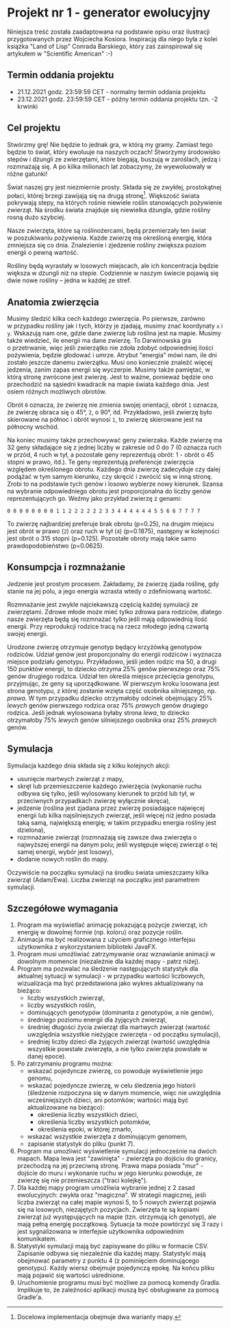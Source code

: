 # Projekt nr 1 - generator ewolucyjny

Niniejsza treść została zaadaptowana na podstawie opisu oraz ilustracji przygotowanych przez Wojciecha Kosiora.
Inspiracją dla niego była z kolei książka "Land of Lisp" Conrada Barskiego, który zaś zainspirował się artykułem w
"Scientific American" :-)


## Termin oddania projektu

* 21.12.2021 godz. 23:59:59 CET - normalny termin oddania projektu
* 23.12.2021 godz. 23:59:59 CET - późny termin oddania projektu tzn. -2 krwinki

## Cel projektu

Stwórzmy grę! Nie będzie to jednak gra, w którą my gramy. Zamiast tego będzie
to świat, który ewoluuje na naszych oczach! Stworzymy środowisko stepów
i dżungli ze zwierzętami, które biegają, buszują w zaroślach, jedzą i rozmnażają
się. A po kilka milionach lat zobaczymy, że wyewoluowały w różne gatunki!


Świat naszej gry jest niezmiernie prosty. Składa się ze zwykłej, prostokątnej
połaci, której brzegi zawijają się na drugą stronę[^1]. Większość świata pokrywają
stepy, na których rośnie niewiele roślin stanowiących pożywienie zwierząt. Na
środku świata znajduje się niewielka dżungla, gdzie rośliny rosną dużo szybciej. 

[^1]: Docelowa implementacja obejmuje dwa warianty mapy.


Nasze zwierzęta, które są roślinożercami, będą przemierzały ten świat w poszukiwaniu pożywienia. Każde zwierzę ma
określoną energię, która zmniejsza się co dnia. Znalezienie i zjedzenie rośliny zwiększa poziom energii o pewną wartość.

Rośliny będą wyrastały w losowych miejscach, ale ich koncentracja będzie większa w dżungli niż na stepie. Codziennie w
naszym świecie pojawią się dwie nowe rośliny – jedna w każdej ze stref.

## Anatomia zwierzęcia



Musimy śledzić kilka cech każdego zwierzęcia. Po pierwsze, zarówno w przypadku rośliny jak i tych, którzy je zjadają,
musimy znać koordynaty `x` i `y`. Wskazują nam one, gdzie dane zwierzę lub roślina jest na mapie.  Musimy także wiedzieć,
ile energii ma dane zwierzę. To Darwinowska gra o przetrwanie, więc jeśli zwierzątko nie zdoła zdobyć odpowiedniej ilości
pożywienia, będzie głodować i umrze. Atrybut "energia" mówi nam, ile dni zostało jeszcze danemu zwierzątku. Musi ono
koniecznie znaleźć więcej jedzenia, zanim zapas energii się wyczerpie.  Musimy także pamiętać, w którą stronę zwrócone
jest zwierzę. Jest to ważne, ponieważ będzie ono przechodzić na sąsiedni kwadracik na mapie świata każdego dnia. Jest
osiem różnych możliwych obrotów.


Obrót `0` oznacza, że zwierzę nie zmienia swojej orientacji, obrót `1` oznacza, że zwierzę obraca się o 45°, `2`, o 90°,
itd. Przykładowo, jeśli zwierzę było skierowane na północ i obrót wynosi `1`, to zwierzę skierowane jest na
północny wschód. 

Na koniec musimy także przechowywać geny zwierzaka. Każde zwierzę ma 32 geny składające się z jednej liczby w zakresie od 0 do 7 
(0 oznacza ruch w przód, 4 ruch w tył, a pozostałe geny reprezentują obrót: 1 - obrót o 45 stopni w prawo, itd.).
Te geny reprezentują preferencje zwierzęcia względem określonego obrotu. Każdego dnia zwierzę zadecyduje czy dalej
podążać w tym samym kierunku, czy skręcić i zwrócić się w inną stronę. Zrobi to na podstawie tych genów i losowo
wybierze nowy kierunek. Szansa na wybranie odpowiedniego obrotu jest proporcjonalna do liczby genów reprezentujących
go. Weźmy jako przykład zwierzę z genami:

`0 0 0 0 0 0 0 0 1 1 2 2 2 2 2 2 3 3 4 4 4 4 4 4 5 5 6 6 7 7 7 7`

To zwierzę najbardziej preferuje brak obrotu (p=0.25), na drugim miejscu jest obrót w prawo (`2`) oraz ruch w tył (`4`)
(p=0.1875), następny w kolejności jest obrót o 315 stopni (p=0.125). Pozostałe obroty mają takie samo prawdopodobieństwo (p=0.0625).

## Konsumpcja i rozmnażanie

Jedzenie jest prostym procesem. Zakładamy, że zwierzę zjada roślinę, gdy stanie na jej polu, a jego energia wzrasta
wtedy o zdefiniowaną wartość.

Rozmnażanie jest zwykle najciekawszą częścią każdej symulacji ze zwierzętami. Zdrowe młode może mieć tylko zdrowa para
rodziców, dlatego nasze zwierzęta będą się rozmnażać tylko jeśli mają odpowiednią ilość energii. Przy reprodukcji
rodzice tracą na rzecz młodego jedną czwartą swojej energii. 

Urodzone zwierzę otrzymuje genotyp będący krzyżówką genotypów rodziców. Udział genów jest proporcjonalny do energii
rodziców i wyznacza miejsce podziału genotypu. Przykładowo, jeśli jeden rodzic ma 50, a  drugi 150 punktów energii, 
to dziecko otrzyma 25% genów pierwszego oraz 75% genów drugiego rodzica. Udział ten określa miejsce przecięcia genotypu,
przyjmując, że geny są uporządkowane. W pierwszym kroku losowana jest strona genotypu, z której zostanie wzięta część 
osobnika silniejszego, np. *prawa*. W tym przypadku dziecko otrzymałoby odcinek obejmujący 25% *lewych* genów
pierwszego rodzica oraz 75% *prawych* genów drugiego rodzica. Jeśli jednak wylosowana byłaby strona *lewa*, to dziecko 
otrzymałoby 75% *lewych* genów silniejszego osobnika oraz 25% *prawych* genów.


## Symulacja

Symulacja każdego dnia składa się z kilku kolejnych akcji:
* usunięcie martwych zwierząt z mapy,
* skręt lub przemieszczenie każdego zwierzęcia (wykonanie ruchu odbywa się tylko, jeśli wylosowany kierunek to przód lub
  tył, w przeciwnych przypadkach zwierzę wyłącznie skręca),
* jedzenie (roślina jest zjadana przez zwierzę posiadające najwięcej energii lub kilka najsilniejszych zwierząt, jeśli więcej niż jedno
  posiada taką samą, największą energię; w takim przypadku energia rośliny jest dzielona),
* rozmnażanie zwierząt (rozmnażają się zawsze dwa zwierzęta o najwyższej energii na danym polu; jeśli występuje więcej zwierząt o tej
  samej energii, wybór jest losowy),
* dodanie nowych roślin do mapy.

Oczywiście na początku symulacji na środku świata umieszczamy kilka zwierząt (Adam/Ewa). Liczba zwierząt na początku
jest parametrem symulacji.

## Szczegółowe wymagania

1. Program ma wyświetlać animację pokazującą pozycje zwierząt, ich energię w dowolnej formie (np. koloru) oraz pozycje
   roślin.
2. Animacja ma być realizowana z użyciem graficznego interfejsu użytkownika z wykorzystaniem biblioteki JavaFX.
3. Program musi umożliwiać zatrzymywanie oraz wznawianie animacji w dowolnym momencie (niezależnie dla każdej mapy -
   patrz niżej).
4. Program ma pozwalać na śledzenie następujących statystyk dla aktualnej sytuacji w symulacji - w przypadku wartości
   liczbowych, wizualizacja ma być przedstawiona jako wykres aktualizowany na bieżąco:
   * liczby wszystkich zwierząt,
   * liczby wszystkich roślin,
   * dominujących genotypów (dominanta z genotypów, a nie genów),
   * średniego poziomu energii dla żyjących zwierząt,
   * średniej długości życia zwierząt dla martwych zwierząt (wartość uwzględnia wszystkie nieżyjące zwierzęta - od
     początku symulacji),
   * średniej liczby dzieci dla żyjących zwierząt (wartość uwzględnia wszystkie powstałe zwierzęta, a nie tylko
     zwierzęta powstałe w danej epoce).
5. Po zatrzymaniu programu można:
   * wskazać pojedyncze zwierzę, co powoduje wyświetlenie jego genomu,
   * wskazać pojedyncze zwierzę, w celu śledzenia jego historii (śledzenie rozpoczyna się w danym momencie, więc nie
     uwzględnia wcześniejszych dzieci, ani potomków; wartości mają być aktualizowane na bieżąco):
     * określenia liczby wszystkich dzieci,
     * określenia liczby wszystkich potomków,
     * określenia epoki, w której zmarło,
   * wskazać wszystkie zwierzęta z dominującym genomem,
   * zapisanie statystyk do pliku (punkt 7).
6. Program ma umożliwić wyświetlenie symulacji jednocześnie na dwóch mapach. Mapa lewa jest "zawinięta" - zwierzęta 
   po dojściu do granicy, przechodzą na jej przeciwną
   stronę. Prawa mapa posiada "mur" - dojście do muru i wykonanie ruchu w jego kierunku powoduje, ze zwierzę się nie
   przemieszcza ("traci kolejkę").
7. Dla każdej mapy program umożliwia wybranie jednej z 2 zasad ewolucyjnych: zwykła oraz "magiczna". W strategii
   magicznej, jeśli liczba zwierząt na całej mapie wynosi 5, to 5 nowych zwierząt pojawia się na
   losowych, niezajętych pozycjach. Zwierzęta te są kopiami zwierząt już występujących na mapie (tzn. otrzymują ich genotyp), 
   ale mają pełną energię początkową. Sytuacja ta może powtórzyć się 3 razy i jest sygnalizowana w interfejsie użytkownika
   odpowiednim komunikatem.
7. Statystyki symulacji mają być zapisywane do pliku w formacie CSV. Zapisanie odbywa się niezależnie dla każdej mapy.
   Statystyki mają obejmować parametry z punktu 4 (z pominięciem dominującego genotypu). Każdy wiersz obejmuje
   pojedynczą epokę. Na końcu pliku mają pojawić się wartości uśrednione.
8. Uruchomienie programu musi być możliwe za pomocą komendy Gradla. Implikuje to, że zależności aplikacji muszą być
   obsługiwane za pomocą Gradle'a.

